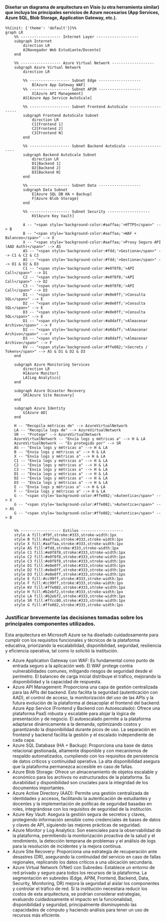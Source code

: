 #### Diseñar un diagrama de arquitectura en Visio (u otra herramienta similar) que incluya los principales servicios de Azure necesarios (App Services, Azure SQL, Blob Storage, Application Gateway, etc.).
```mermaid
%%{init: {'theme': 'default'}}%%
graph LR
    %% ------------------ Internet Layer -------------------
    subgraph Internet
        direction LR
        A[Navegador Web Estudiante/Docente]
    end

    %% ------------------ Azure Virtual Network -------------------
    subgraph Azure Virtual Network
        direction LR

        %% ------------------ Subnet Edge -------------------
            B[Azure App Gateway WAF]
        %% ------------------ Subnet APIM -------------------
            X[Azure API Management]
        AS[Azure App Service AutoScale]

        %% ------------------ Subnet Frontend AutoScale -------------------
        subgraph Frontend AutoScale Subnet
            direction LR
            C1[Frontend 1]
            C2[Frontend 2]
            C3[Frontend N]
        end

        %% ------------------ Subnet Backend AutoScale -------------------
        subgraph Backend AutoScale Subnet
            direction LR
            D1[Backend 1]
            D2[Backend 2]
            D3[Backend N]
        end

        %% ------------------ Subnet Data -------------------
        subgraph Data Subnet
            E[Azure SQL DB HA + Backup]
            F[Azure Blob Storage]
        end

        %% ------------------ Subnet Security -------------------
            KV[Azure Key Vault]

        A -- "<span style='background-color:#aaffaa;'>HTTPS</span>" --> B
        B -- "<span style='background-color:#aaffaa;'>WAF + Balanceo</span>" --> X
        X -- "<span style='background-color:#aaffaa;'>Proxy Seguro API (AAD Auth)</span>" --> AS
        AS -- "<span style='background-color:#fdd;'>Gestiona</span>" --> C1 & C2 & C3
        AS -- "<span style='background-color:#fdd;'>Gestiona</span>" --> D1 & D2 & D3
        C1 -- "<span style='background-color:#e0f8f8;'>API Call</span>" --> D1
        C2 -- "<span style='background-color:#e0f8f8;'>API Call</span>" --> D2
        C3 -- "<span style='background-color:#e0f8f8;'>API Call</span>" --> D3
        D1 -- "<span style='background-color:#e0e0ff;'>Consulta SQL</span>" --> E
        D2 -- "<span style='background-color:#e0e0ff;'>Consulta SQL</span>" --> E
        D3 -- "<span style='background-color:#e0e0ff;'>Consulta SQL</span>" --> E
        D1 -- "<span style='background-color:#a0daff;'>Almacenar Archivo</span>" --> F
        D2 -- "<span style='background-color:#a0daff;'>Almacenar Archivo</span>" --> F
        D3 -- "<span style='background-color:#a0daff;'>Almacenar Archivo</span>" --> F
        KV -- "<span style='background-color:#ffe082;'>Secrets / Tokens</span>" --> AS & D1 & D2 & D3
    end

    subgraph Azure Monitoring Services
        direction LR
        H[Azure Monitor]
        LA[Log Analytics]
    end

    subgraph Azure Disaster Recovery
        SR[Azure Site Recovery]
    end

    subgraph Azure Identity
        G[Azure AD]
    end

    H -- "Recopila métricas de" --> AzureVirtualNetwork
    LA -- "Recopila logs de" --> AzureVirtualNetwork
    SR -- "Protege" --> AzureVirtualNetwork
    AzureVirtualNetwork -- "Envía logs y métricas a" --> H & LA
    AzureVirtualNetwork -- "Es protegido por" --> SR
    AS -- "Envía logs y métricas a" --> H & LA
    B -- "Envía logs y métricas a" --> H & LA
    X -- "Envía logs y métricas a" --> H & LA
    C1 -- "Envía logs y métricas a" --> H & LA
    C2 -- "Envía logs y métricas a" --> H & LA
    C3 -- "Envía logs y métricas a" --> H & LA
    D1 -- "Envía logs y métricas a" --> H & LA
    D2 -- "Envía logs y métricas a" --> H & LA
    D3 -- "Envía logs y métricas a" --> H & LA
    E -- "Envía logs y métricas a" --> H & LA
    F -- "Envía logs y métricas a" --> H & LA
    G -- "<span style='background-color:#ffe082;'>Autentica</span>" --> X
    G -- "<span style='background-color:#ffe082;'>Autentica</span>" --> AS
    G -- "<span style='background-color:#ffe082;'>Autentica</span>" --> B


    %% ------------------ Estilos -------------------
    style A fill:#f9f,stroke:#333,stroke-width:1px
    style B fill:#aaffaa,stroke:#333,stroke-width:1px
    style X fill:#aaffaa,stroke:#333,stroke-width:1px
    style AS fill:#fdd,stroke:#333,stroke-width:1px
    style C1 fill:#e0f8f8,stroke:#333,stroke-width:1px
    style C2 fill:#e0f8f8,stroke:#333,stroke-width:1px
    style C3 fill:#e0f8f8,stroke:#333,stroke-width:1px
    style D1 fill:#e0e0ff,stroke:#333,stroke-width:1px
    style D2 fill:#e0e0ff,stroke:#333,stroke-width:1px
    style D3 fill:#e0e0ff,stroke:#333,stroke-width:1px
    style E fill:#cc99ff,stroke:#333,stroke-width:1px
    style F fill:#cc99ff,stroke:#333,stroke-width:1px
    style KV fill:#ffe082,stroke:#333,stroke-width:1px
    style H fill:#b2ebf2,stroke:#333,stroke-width:1px
    style LA fill:#b2ebf2,stroke:#333,stroke-width:1px
    style SR fill:#ffcc80,stroke:#333,stroke-width:1px
    style G fill:#ffe082,stroke:#333,stroke-width:1px
```
### **Justificar brevemente las decisiones tomadas sobre los principales componentes utilizados.**
Esta arquitectura en Microsoft Azure se ha diseñado cuidadosamente para cumplir con los requisitos funcionales y técnicos de la plataforma educativa, priorizando la escalabilidad, disponibilidad, seguridad, resiliencia y eficiencia operativa, tal como lo solicitó la institución.
-	Azure Application Gateway con WAF: Es fundamental como punto de entrada seguro a la aplicación web. El WAF protege contra vulnerabilidades comunes, mitigando riesgos de seguridad desde el perímetro. El balanceo de carga inicial distribuye el tráfico, mejorando la disponibilidad y la capacidad de respuesta.
-	Azure API Management: Proporciona una capa de gestión centralizada para las APIs del backend. Esto facilita la seguridad (autenticación con AAD), el control de acceso, la monitorización del uso de las APIs y la futura evolución de la plataforma al desacoplar el frontend del backend.
	Azure App Service (Frontend y Backend con Autoescalado): Ofrece una plataforma PaaS robusta y escalable para alojar la lógica de presentación y de negocio. El autoescalado permite a la plataforma adaptarse dinámicamente a la demanda, optimizando costos y garantizando la disponibilidad durante picos de uso. La separación en frontend y backend facilita la gestión y el escalado independiente de cada capa.
-	Azure SQL Database (HA + Backup): Proporciona una base de datos relacional gestionada, altamente disponible y con mecanismos de respaldo automatizados, cumpliendo con los requisitos de persistencia de datos críticos y continuidad operativa. La alta disponibilidad asegura que la plataforma permanezca accesible en caso de fallas.
-	Azure Blob Storage: Ofrece un almacenamiento de objetos escalable y económico para los archivos no estructurados de la plataforma. Su durabilidad y disponibilidad son cruciales para la integridad de los documentos importantes.
-	Azure Active Directory (AAD): Permite una gestión centralizada de identidades y accesos, facilitando la autenticación de estudiantes y docentes y la implementación de políticas de seguridad basadas en roles, integrándose con los requisitos de seguridad de la institución.
-	Azure Key Vault: Asegura la gestión segura de secretos y claves, protegiendo información sensible como credenciales de bases de datos y claves de API, siguiendo las mejores prácticas de seguridad.
-	Azure Monitor y Log Analytics: Son esenciales para la observabilidad de la plataforma, permitiendo la monitorización proactiva de la salud y el rendimiento, la detección temprana de problemas y el análisis de logs para la resolución de incidentes y la mejora continua.
-	Azure Site Recovery: Proporciona una estrategia de recuperación ante desastres (DR), asegurando la continuidad del servicio en caso de fallas regionales, replicando los datos críticos a una ubicación secundaria.
-	Azure Virtual Network (VNet) con Subredes: Establece un entorno de red privado y seguro para todos los recursos de la plataforma. La segmentación en subredes (Edge, APIM, Frontend, Backend, Data, Security, Monitoring, DR) mejora la seguridad al aislar los componentes y controlar el tráfico de red.
Si la institución necesitara reducir los costos de esta arquitectura, se podrían considerar estrategias, evaluando cuidadosamente el impacto en la funcionalidad, disponibilidad y seguridad, principalmente disminuyendo las capacidades de cómputo y haciendo análisis para tener un uso de recursos más eficiente.
